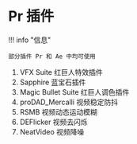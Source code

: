 # Pr 插件

!!! info "信息"

    部分插件 Pr 和 Ae 中均可使用

1. VFX Suite 红巨人特效插件
2. Sapphire 蓝宝石插件
3. Magic Bullet Suite 红巨人调色插件
4. proDAD_Mercalli 视频稳定防抖
5. RSMB 视频动态运动模糊
6. DEFlicker 视频去闪烁
7. NeatVideo 视频降噪
